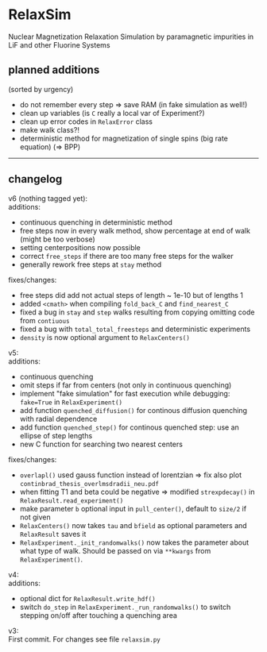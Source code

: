 RelaxSim
========

Nuclear Magnetization Relaxation Simulation by paramagnetic impurities in LiF and other Fluorine Systems

planned additions
-----------------
(sorted by urgency)

* do not remember every step => save RAM (in fake simulation as well!)
* clean up variables (is `C` really a local var of Experiment?)
* clean up error codes in `RelaxError` class
* make walk class?!
* deterministic method for magnetization of single spins (big rate equation) (=> BPP)

* * *

changelog
---------

v6 (nothing tagged yet):  
additions:
* continuous quenching in deterministic method
* free steps now in every walk method, show percentage at end of walk (might be too verbose)
* setting centerpositions now possible
* correct `free_steps` if there are too many free steps for the walker
* generally rework free steps at `stay` method

fixes/changes:
* free steps did add not actual steps of length ~ 1e-10 but of lengths 1
* added `<cmath>` when compiling `fold_back_C` and `find_nearest_C`
* fixed a bug in `stay` and `step` walks resulting from copying omitting code from `contiuous`
* fixed a bug with `total_total_freesteps` and deterministic experiments
* `density` is now optional argument to `RelaxCenters()`

v5:  
additions:
* continuous quenching
* omit steps if far from centers (not only in continuous quenching)
* implement "fake simulation" for fast execution while debugging: `fake=True` in `RelaxExperiment()`
* add function `quenched_diffusion()` for continous diffusion quenching with radial dependence
* add function `quenched_step()` for continous quenched step: use an ellipse of step lengths
* new C function for searching two nearest centers

fixes/changes:
* `overlapl()` used gauss function instead of lorentzian => fix also plot `continbrad_thesis_overlmsdradii_neu.pdf`
* when fitting T1 and beta could be negative => modified `strexpdecay()` in `RelaxResult.read_experiment()`
* make parameter `b` optional input in `pull_center()`, default to `size/2` if not given
* `RelaxCenters()` now takes `tau` and `bfield` as optional parameters and `RelaxResult` saves it
* `RelaxExperiment._init_randomwalks()` now takes the parameter about what type of walk. Should be passed on via `**kwargs` from `RelaxExperiment()`.

v4:  
additions:

* optional dict for `RelaxResult.write_hdf()`
* switch `do_step` in `RelaxExperiment._run_randomwalks()` to switch stepping on/off after touching a quenching area

v3:  
First commit.
For changes see file `relaxsim.py`

